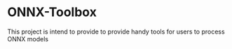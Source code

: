 # ONNX-Toolbox
This project is intend to provide to provide handy tools for users to process ONNX models
